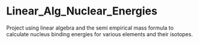 # Linear_Alg_Nuclear_Energies
Project using linear algebra and the semi empirical mass formula to calculate nucleus binding energies for various elements and their isotopes. 

